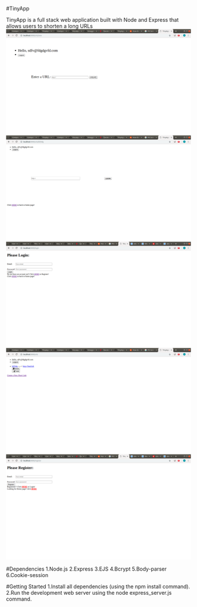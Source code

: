 #TinyApp

TinyApp is a full stack web application built with Node and Express that allows users to shorten a long URLs
![alt text](https://github.com/edwardcode/TinyApp/blob/master/photo/creatnew.png )
![alt text](https://github.com/edwardcode/TinyApp/blob/master/photo/edit.png )
![alt text]( https://github.com/edwardcode/TinyApp/blob/master/photo/login.png)
![alt text]( https://github.com/edwardcode/TinyApp/blob/master/photo/mainpage.png)
![alt text](https://github.com/edwardcode/TinyApp/blob/master/photo/register.png )

#Dependencies
1.Node.js
2.Express
3.EJS
4.Bcrypt
5.Body-parser
6.Cookie-session


#Getting Started
1.Install all dependencies (using the npm install command).
2.Run the development web server using the node express_server.js command.
